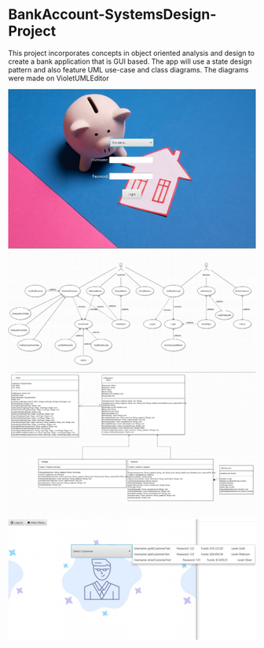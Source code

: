 # BankAccount-SystemsDesign-Project
This project incorporates concepts in object oriented analysis and design to create a bank application that is GUI based.
The app will use a state design pattern and also feature UML use-case and class diagrams. The diagrams were made on VioletUMLEditor

![](sampleImages/frontpageUI.JPG)
![](sampleImages/use-case.JPG)
![](sampleImages/class-diagram.JPG)
![](sampleImages/deletePage.JPG)
